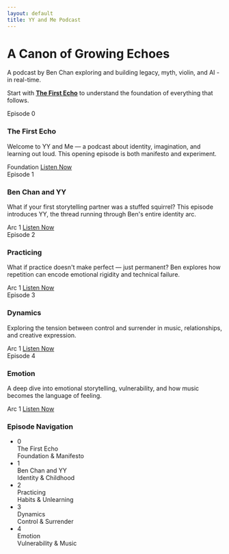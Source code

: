 ```yaml
---
layout: default
title: YY and Me Podcast
---
```


<div class="hero">
  <h1>A Canon of Growing Echoes</h1>
  <p>A podcast by Ben Chan exploring and building legacy, myth, violin, and AI - in real-time.</p>
  <p>Start with <strong><a href="/episodes/the-first-echo/">The First Echo</a></strong> to understand the foundation of everything that follows.</p>
</div>

<div class="episodes-grid">
  <div class="episode-card">
    <div class="episode-number">Episode 0</div>
    <h3 class="episode-title">The First Echo</h3>
    <p class="episode-description">Welcome to YY and Me — a podcast about identity, imagination, and learning out loud. This opening episode is both manifesto and experiment.</p>
    <div class="episode-meta">
      <span class="episode-date">Foundation</span>
      <a href="/episodes/the-first-echo/" class="listen-button">Listen Now</a>
    </div>
  </div>

  <div class="episode-card">
    <div class="episode-number">Episode 1</div>
    <h3 class="episode-title">Ben Chan and YY</h3>
    <p class="episode-description">What if your first storytelling partner was a stuffed squirrel? This episode introduces YY, the thread running through Ben's entire identity arc.</p>
    <div class="episode-meta">
      <span class="episode-date">Arc 1</span>
      <a href="/episodes/ben-chan-and-yy/" class="listen-button">Listen Now</a>
    </div>
  </div>

  <div class="episode-card">
    <div class="episode-number">Episode 2</div>
    <h3 class="episode-title">Practicing</h3>
    <p class="episode-description">What if practice doesn't make perfect — just permanent? Ben explores how repetition can encode emotional rigidity and technical failure.</p>
    <div class="episode-meta">
      <span class="episode-date">Arc 1</span>
      <a href="/episodes/practicing/" class="listen-button">Listen Now</a>
    </div>
  </div>

  <div class="episode-card">
    <div class="episode-number">Episode 3</div>
    <h3 class="episode-title">Dynamics</h3>
    <p class="episode-description">Exploring the tension between control and surrender in music, relationships, and creative expression.</p>
    <div class="episode-meta">
      <span class="episode-date">Arc 1</span>
      <a href="/episodes/dynamics/" class="listen-button">Listen Now</a>
    </div>
  </div>

  <div class="episode-card">
    <div class="episode-number">Episode 4</div>
    <h3 class="episode-title">Emotion</h3>
    <p class="episode-description">A deep dive into emotional storytelling, vulnerability, and how music becomes the language of feeling.</p>
    <div class="episode-meta">
      <span class="episode-date">Arc 1</span>
      <a href="/episodes/emotion/" class="listen-button">Listen Now</a>
    </div>
  </div>
</div>

<div class="episode-navigation">
  <h3 class="nav-title">Episode Navigation</h3>
  <ul class="episode-nav-list">
    <li class="episode-nav-item">
      <div class="episode-nav-number">0</div>
      <div class="episode-nav-content">
        <div class="episode-nav-title">The First Echo</div>
        <div class="episode-nav-subtitle">Foundation & Manifesto</div>
      </div>
    </li>
    <li class="episode-nav-item">
      <div class="episode-nav-number">1</div>
      <div class="episode-nav-content">
        <div class="episode-nav-title">Ben Chan and YY</div>
        <div class="episode-nav-subtitle">Identity & Childhood</div>
      </div>
    </li>
    <li class="episode-nav-item">
      <div class="episode-nav-number">2</div>
      <div class="episode-nav-content">
        <div class="episode-nav-title">Practicing</div>
        <div class="episode-nav-subtitle">Habits & Unlearning</div>
      </div>
    </li>
    <li class="episode-nav-item">
      <div class="episode-nav-number">3</div>
      <div class="episode-nav-content">
        <div class="episode-nav-title">Dynamics</div>
        <div class="episode-nav-subtitle">Control & Surrender</div>
      </div>
    </li>
    <li class="episode-nav-item">
      <div class="episode-nav-number">4</div>
      <div class="episode-nav-content">
        <div class="episode-nav-title">Emotion</div>
        <div class="episode-nav-subtitle">Vulnerability & Music</div>
      </div>
    </li>
  </ul>
</div>
